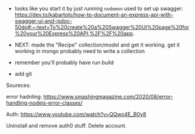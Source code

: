 - looks like you start it by just running `nodemon`
used to set up swagger: https://dev.to/kabartolo/how-to-document-an-express-api-with-swagger-ui-and-jsdoc-50do#:~:text=To%20create%20a%20Swagger%20UI%20page%20for%20your%20Express%20API,%2F%2F%20app.



- NEXT: made the "Recipe" collection/model and get it working. get it working in mongo probably need to write a collection
- remember you'll probably have run build
- add git




Soureces:

error hadnling:
https://www.smashingmagazine.com/2020/08/error-handling-nodejs-error-classes/

Auth: https://www.youtube.com/watch?v=QQwo4E_B0y8

Uninstall and remove auth0 stuff. Delete account.